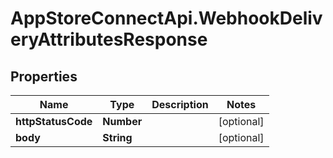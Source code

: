 # AppStoreConnectApi.WebhookDeliveryAttributesResponse

## Properties

Name | Type | Description | Notes
------------ | ------------- | ------------- | -------------
**httpStatusCode** | **Number** |  | [optional] 
**body** | **String** |  | [optional] 


